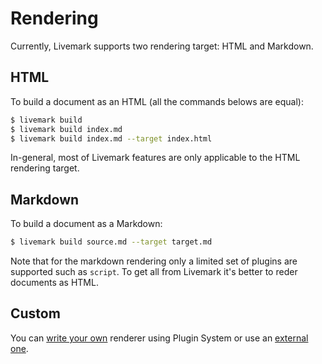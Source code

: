 # Rendering

Currently, Livemark supports two rendering target: HTML and Markdown.

## HTML

To build a document as an HTML (all the commands belows are equal):

```bash
$ livemark build
$ livemark build index.md
$ livemark build index.md --target index.html
```

In-general, most of Livemark features are only applicable to the HTML rendering target.

## Markdown

To build a document as a Markdown:

```bash
$ livemark build source.md --target target.md
```

Note that for the markdown rendering only a limited set of plugins are supported such as `script`. To get all from Livemark it's better to reder documents as HTML.


## Custom

You can [write your own](../plugin-system/writing-plugin.html) renderer using Plugin System or use an [external one](../plugin-system/adding-plugin.html).
